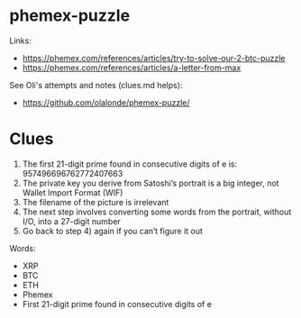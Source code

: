 # phemex-puzzle

Links:
* https://phemex.com/references/articles/try-to-solve-our-2-btc-puzzle
* https://phemex.com/references/articles/a-letter-from-max

See Oli's attempts and notes (clues.md helps):
* https://github.com/olalonde/phemex-puzzle/

# Clues

1. The first 21-digit prime found in consecutive digits of e is: 957496696762772407663
2. The private key you derive from Satoshi’s portrait is a big integer, not Wallet Import Format (WIF)
3. The filename of the picture is irrelevant
4. The next step involves converting some words from the portrait, without I/O, into a 27-digit number
5. Go back to step 4) again if you can’t figure it out

Words:
* XRP
* BTC
* ETH
* Phemex
* First 21-digit prime found in consecutive digits of e
